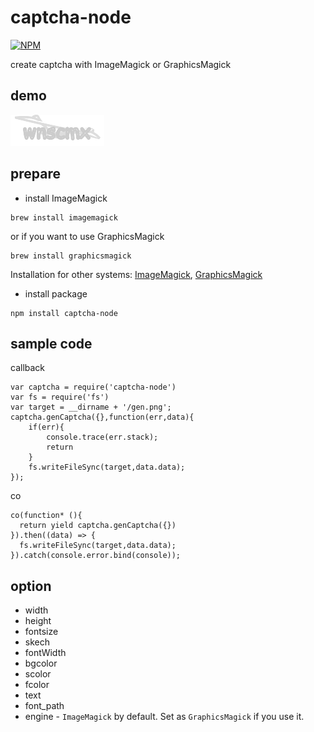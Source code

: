# captcha-node

[![NPM](https://nodei.co/npm/captcha-node.png?downloads=true&downloadRank=true&stars=true)](https://nodei.co/npm/captcha-node/)


 create captcha with ImageMagick or GraphicsMagick

## demo

![demo](demo/gen.png)



## prepare

* install ImageMagick

```
brew install imagemagick
```

or if you want to use GraphicsMagick

```
brew install graphicsmagick
```

Installation for other systems: [ImageMagick](http://www.imagemagick.org/script/binary-releases.php), [GraphicsMagick](http://www.graphicsmagick.org/README.html)

* install package


```
npm install captcha-node
```

## sample code

callback

```
var captcha = require('captcha-node')
var fs = require('fs')
var target = __dirname + '/gen.png';
captcha.genCaptcha({},function(err,data){
    if(err){
        console.trace(err.stack);
        return
    }
    fs.writeFileSync(target,data.data);
});
```

co

```
co(function* (){
  return yield captcha.genCaptcha({})
}).then((data) => {
  fs.writeFileSync(target,data.data);
}).catch(console.error.bind(console));

```

## option

* width
* height
* fontsize
* skech
* fontWidth
* bgcolor
* scolor
* fcolor
* text
* font_path
* engine - `ImageMagick` by default. Set as `GraphicsMagick` if you use it.
